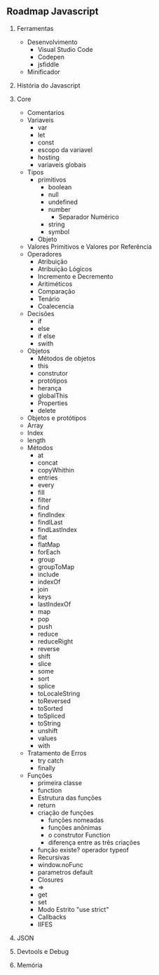 ## Roadmap Javascript
1. Ferramentas
   - Desenvolvimento
      - Visual Studio Code
      - Codepen
      - jsfiddle
   - Minificador

3. História do Javascript
4. Core
   - Comentarios
   - Variaveis
     - var
     - let
     - const
     - escopo da variavel
     - hosting
     - variaveis globais
   - Tipos
     - primitivos
       - boolean
       - null
       - undefined
       - number
         - Separador Numérico 
       - string
       - symbol
     - Objeto
   - Valores Primitivos e Valores por Referência 
   - Operadores
     - Atribuição
     - Atribuição Lógicos
     - Incremento e Decremento
     - Aritiméticos
     - Comparação
     - Tenário
     - Coalecencia 
   - Decisões
     - if
     - else
     - if else
     - swith
   - Objetos
     - Métodos de objetos
     - this
     - construtor
     - protótipos
     - herança
     - globalThis
     - Properties 
     - delete
   - Objetos e protótipos
   - Array
   - Index
   - length
   - Métodos
     - at
     - concat
     - copyWhithin
     - entries
     - every
     - fill
     - filter
     - find
     - findIndex
     - findlLast 
     - findLastIndex
     - flat
     - flatMap
     - forEach
     - group
     - groupToMap
     - include
     - indexOf
     - join
     - keys
     - lastIndexOf
     - map
     - pop
     - push
     - reduce
     - reduceRight
     - reverse
     - shift
     - slice
     - some
     - sort
     - splice
     - toLocaleString
     - toReversed
     - toSorted
     - toSpliced
     - toString
     - unshift
     - values
     - with
   - Tratamento de Erros
     - try catch
     - finally 
   - Funções
     - primeira classe
     - function
     - Estrutura das funções
     - return
     - criação de funções
       - funções nomeadas
       - funções anônimas
       - o construtor Function 
       - diferença entre as três criações 
     - função existe? operador typeof
     - Recursivas 
     - window.noFunc
     - parametros default
     - Closures 
     - =>
     - get
     - set
     - Modo Estrito "use strict"
     - Callbacks
     - IIFES   
4. JSON
10. Devtools e Debug
99. Memória
